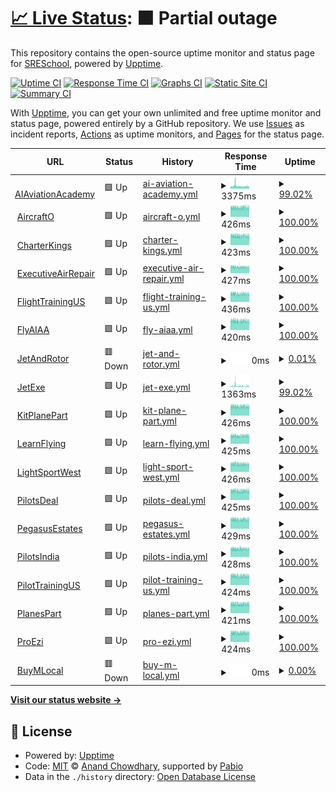 # [📈 Live Status](https://SRESchool.github.io/AllJetexe-monitor-upptime): <!--live status--> **🟧 Partial outage**

This repository contains the open-source uptime monitor and status page for [SRESchool](https://SRESchool.github.io/AllJetexe-monitor-upptime), powered by [Upptime](https://github.com/upptime/upptime).

[![Uptime CI](https://github.com/SRESchool/AllJetexe-monitor-upptime/workflows/Uptime%20CI/badge.svg)](https://github.com/SRESchool/AllJetexe-monitor-upptime/actions?query=workflow%3A%22Uptime+CI%22)
[![Response Time CI](https://github.com/SRESchool/AllJetexe-monitor-upptime/workflows/Response%20Time%20CI/badge.svg)](https://github.com/SRESchool/AllJetexe-monitor-upptime/actions?query=workflow%3A%22Response+Time+CI%22)
[![Graphs CI](https://github.com/SRESchool/AllJetexe-monitor-upptime/workflows/Graphs%20CI/badge.svg)](https://github.com/SRESchool/AllJetexe-monitor-upptime/actions?query=workflow%3A%22Graphs+CI%22)
[![Static Site CI](https://github.com/SRESchool/AllJetexe-monitor-upptime/workflows/Static%20Site%20CI/badge.svg)](https://github.com/SRESchool/AllJetexe-monitor-upptime/actions?query=workflow%3A%22Static+Site+CI%22)
[![Summary CI](https://github.com/SRESchool/AllJetexe-monitor-upptime/workflows/Summary%20CI/badge.svg)](https://github.com/SRESchool/AllJetexe-monitor-upptime/actions?query=workflow%3A%22Summary+CI%22)

With [Upptime](https://upptime.js.org), you can get your own unlimited and free uptime monitor and status page, powered entirely by a GitHub repository. We use [Issues](https://github.com/SRESchool/AllJetexe-monitor-upptime/issues) as incident reports, [Actions](https://github.com/SRESchool/AllJetexe-monitor-upptime/actions) as uptime monitors, and [Pages](https://SRESchool.github.io/AllJetexe-monitor-upptime) for the status page.

<!--start: status pages-->
<!-- This summary is generated by Upptime (https://github.com/upptime/upptime) -->
<!-- Do not edit this manually, your changes will be overwritten -->
<!-- prettier-ignore -->
| URL | Status | History | Response Time | Uptime |
| --- | ------ | ------- | ------------- | ------ |
| <img alt="" src="https://icons.duckduckgo.com/ip3/aiaviationacademy.com.ico" height="13"> [AIAviationAcademy](https://aiaviationacademy.com) | 🟩 Up | [ai-aviation-academy.yml](https://github.com/SRESchool/AllJetexe-monitor-upptime/commits/HEAD/history/ai-aviation-academy.yml) | <details><summary><img alt="Response time graph" src="./graphs/ai-aviation-academy/response-time-week.png" height="20"> 3375ms</summary><br><a href="https://SRESchool.github.io/AllJetexe-monitor-upptime/history/ai-aviation-academy"><img alt="Response time 3375" src="https://img.shields.io/endpoint?url=https%3A%2F%2Fraw.githubusercontent.com%2FSRESchool%2FAllJetexe-monitor-upptime%2FHEAD%2Fapi%2Fai-aviation-academy%2Fresponse-time.json"></a><br><a href="https://SRESchool.github.io/AllJetexe-monitor-upptime/history/ai-aviation-academy"><img alt="24-hour response time 2972" src="https://img.shields.io/endpoint?url=https%3A%2F%2Fraw.githubusercontent.com%2FSRESchool%2FAllJetexe-monitor-upptime%2FHEAD%2Fapi%2Fai-aviation-academy%2Fresponse-time-day.json"></a><br><a href="https://SRESchool.github.io/AllJetexe-monitor-upptime/history/ai-aviation-academy"><img alt="7-day response time 3375" src="https://img.shields.io/endpoint?url=https%3A%2F%2Fraw.githubusercontent.com%2FSRESchool%2FAllJetexe-monitor-upptime%2FHEAD%2Fapi%2Fai-aviation-academy%2Fresponse-time-week.json"></a><br><a href="https://SRESchool.github.io/AllJetexe-monitor-upptime/history/ai-aviation-academy"><img alt="30-day response time 3375" src="https://img.shields.io/endpoint?url=https%3A%2F%2Fraw.githubusercontent.com%2FSRESchool%2FAllJetexe-monitor-upptime%2FHEAD%2Fapi%2Fai-aviation-academy%2Fresponse-time-month.json"></a><br><a href="https://SRESchool.github.io/AllJetexe-monitor-upptime/history/ai-aviation-academy"><img alt="1-year response time 3375" src="https://img.shields.io/endpoint?url=https%3A%2F%2Fraw.githubusercontent.com%2FSRESchool%2FAllJetexe-monitor-upptime%2FHEAD%2Fapi%2Fai-aviation-academy%2Fresponse-time-year.json"></a></details> | <details><summary><a href="https://SRESchool.github.io/AllJetexe-monitor-upptime/history/ai-aviation-academy">99.02%</a></summary><a href="https://SRESchool.github.io/AllJetexe-monitor-upptime/history/ai-aviation-academy"><img alt="All-time uptime 99.02%" src="https://img.shields.io/endpoint?url=https%3A%2F%2Fraw.githubusercontent.com%2FSRESchool%2FAllJetexe-monitor-upptime%2FHEAD%2Fapi%2Fai-aviation-academy%2Fuptime.json"></a><br><a href="https://SRESchool.github.io/AllJetexe-monitor-upptime/history/ai-aviation-academy"><img alt="24-hour uptime 100.00%" src="https://img.shields.io/endpoint?url=https%3A%2F%2Fraw.githubusercontent.com%2FSRESchool%2FAllJetexe-monitor-upptime%2FHEAD%2Fapi%2Fai-aviation-academy%2Fuptime-day.json"></a><br><a href="https://SRESchool.github.io/AllJetexe-monitor-upptime/history/ai-aviation-academy"><img alt="7-day uptime 99.02%" src="https://img.shields.io/endpoint?url=https%3A%2F%2Fraw.githubusercontent.com%2FSRESchool%2FAllJetexe-monitor-upptime%2FHEAD%2Fapi%2Fai-aviation-academy%2Fuptime-week.json"></a><br><a href="https://SRESchool.github.io/AllJetexe-monitor-upptime/history/ai-aviation-academy"><img alt="30-day uptime 99.02%" src="https://img.shields.io/endpoint?url=https%3A%2F%2Fraw.githubusercontent.com%2FSRESchool%2FAllJetexe-monitor-upptime%2FHEAD%2Fapi%2Fai-aviation-academy%2Fuptime-month.json"></a><br><a href="https://SRESchool.github.io/AllJetexe-monitor-upptime/history/ai-aviation-academy"><img alt="1-year uptime 99.02%" src="https://img.shields.io/endpoint?url=https%3A%2F%2Fraw.githubusercontent.com%2FSRESchool%2FAllJetexe-monitor-upptime%2FHEAD%2Fapi%2Fai-aviation-academy%2Fuptime-year.json"></a></details>
| <img alt="" src="https://icons.duckduckgo.com/ip3/aircrafto.com.ico" height="13"> [AircraftO](https://aircrafto.com) | 🟩 Up | [aircraft-o.yml](https://github.com/SRESchool/AllJetexe-monitor-upptime/commits/HEAD/history/aircraft-o.yml) | <details><summary><img alt="Response time graph" src="./graphs/aircraft-o/response-time-week.png" height="20"> 426ms</summary><br><a href="https://SRESchool.github.io/AllJetexe-monitor-upptime/history/aircraft-o"><img alt="Response time 426" src="https://img.shields.io/endpoint?url=https%3A%2F%2Fraw.githubusercontent.com%2FSRESchool%2FAllJetexe-monitor-upptime%2FHEAD%2Fapi%2Faircraft-o%2Fresponse-time.json"></a><br><a href="https://SRESchool.github.io/AllJetexe-monitor-upptime/history/aircraft-o"><img alt="24-hour response time 428" src="https://img.shields.io/endpoint?url=https%3A%2F%2Fraw.githubusercontent.com%2FSRESchool%2FAllJetexe-monitor-upptime%2FHEAD%2Fapi%2Faircraft-o%2Fresponse-time-day.json"></a><br><a href="https://SRESchool.github.io/AllJetexe-monitor-upptime/history/aircraft-o"><img alt="7-day response time 426" src="https://img.shields.io/endpoint?url=https%3A%2F%2Fraw.githubusercontent.com%2FSRESchool%2FAllJetexe-monitor-upptime%2FHEAD%2Fapi%2Faircraft-o%2Fresponse-time-week.json"></a><br><a href="https://SRESchool.github.io/AllJetexe-monitor-upptime/history/aircraft-o"><img alt="30-day response time 426" src="https://img.shields.io/endpoint?url=https%3A%2F%2Fraw.githubusercontent.com%2FSRESchool%2FAllJetexe-monitor-upptime%2FHEAD%2Fapi%2Faircraft-o%2Fresponse-time-month.json"></a><br><a href="https://SRESchool.github.io/AllJetexe-monitor-upptime/history/aircraft-o"><img alt="1-year response time 426" src="https://img.shields.io/endpoint?url=https%3A%2F%2Fraw.githubusercontent.com%2FSRESchool%2FAllJetexe-monitor-upptime%2FHEAD%2Fapi%2Faircraft-o%2Fresponse-time-year.json"></a></details> | <details><summary><a href="https://SRESchool.github.io/AllJetexe-monitor-upptime/history/aircraft-o">100.00%</a></summary><a href="https://SRESchool.github.io/AllJetexe-monitor-upptime/history/aircraft-o"><img alt="All-time uptime 100.00%" src="https://img.shields.io/endpoint?url=https%3A%2F%2Fraw.githubusercontent.com%2FSRESchool%2FAllJetexe-monitor-upptime%2FHEAD%2Fapi%2Faircraft-o%2Fuptime.json"></a><br><a href="https://SRESchool.github.io/AllJetexe-monitor-upptime/history/aircraft-o"><img alt="24-hour uptime 100.00%" src="https://img.shields.io/endpoint?url=https%3A%2F%2Fraw.githubusercontent.com%2FSRESchool%2FAllJetexe-monitor-upptime%2FHEAD%2Fapi%2Faircraft-o%2Fuptime-day.json"></a><br><a href="https://SRESchool.github.io/AllJetexe-monitor-upptime/history/aircraft-o"><img alt="7-day uptime 100.00%" src="https://img.shields.io/endpoint?url=https%3A%2F%2Fraw.githubusercontent.com%2FSRESchool%2FAllJetexe-monitor-upptime%2FHEAD%2Fapi%2Faircraft-o%2Fuptime-week.json"></a><br><a href="https://SRESchool.github.io/AllJetexe-monitor-upptime/history/aircraft-o"><img alt="30-day uptime 100.00%" src="https://img.shields.io/endpoint?url=https%3A%2F%2Fraw.githubusercontent.com%2FSRESchool%2FAllJetexe-monitor-upptime%2FHEAD%2Fapi%2Faircraft-o%2Fuptime-month.json"></a><br><a href="https://SRESchool.github.io/AllJetexe-monitor-upptime/history/aircraft-o"><img alt="1-year uptime 100.00%" src="https://img.shields.io/endpoint?url=https%3A%2F%2Fraw.githubusercontent.com%2FSRESchool%2FAllJetexe-monitor-upptime%2FHEAD%2Fapi%2Faircraft-o%2Fuptime-year.json"></a></details>
| <img alt="" src="https://icons.duckduckgo.com/ip3/charterkings.com.ico" height="13"> [CharterKings](https://charterkings.com) | 🟩 Up | [charter-kings.yml](https://github.com/SRESchool/AllJetexe-monitor-upptime/commits/HEAD/history/charter-kings.yml) | <details><summary><img alt="Response time graph" src="./graphs/charter-kings/response-time-week.png" height="20"> 423ms</summary><br><a href="https://SRESchool.github.io/AllJetexe-monitor-upptime/history/charter-kings"><img alt="Response time 423" src="https://img.shields.io/endpoint?url=https%3A%2F%2Fraw.githubusercontent.com%2FSRESchool%2FAllJetexe-monitor-upptime%2FHEAD%2Fapi%2Fcharter-kings%2Fresponse-time.json"></a><br><a href="https://SRESchool.github.io/AllJetexe-monitor-upptime/history/charter-kings"><img alt="24-hour response time 425" src="https://img.shields.io/endpoint?url=https%3A%2F%2Fraw.githubusercontent.com%2FSRESchool%2FAllJetexe-monitor-upptime%2FHEAD%2Fapi%2Fcharter-kings%2Fresponse-time-day.json"></a><br><a href="https://SRESchool.github.io/AllJetexe-monitor-upptime/history/charter-kings"><img alt="7-day response time 423" src="https://img.shields.io/endpoint?url=https%3A%2F%2Fraw.githubusercontent.com%2FSRESchool%2FAllJetexe-monitor-upptime%2FHEAD%2Fapi%2Fcharter-kings%2Fresponse-time-week.json"></a><br><a href="https://SRESchool.github.io/AllJetexe-monitor-upptime/history/charter-kings"><img alt="30-day response time 423" src="https://img.shields.io/endpoint?url=https%3A%2F%2Fraw.githubusercontent.com%2FSRESchool%2FAllJetexe-monitor-upptime%2FHEAD%2Fapi%2Fcharter-kings%2Fresponse-time-month.json"></a><br><a href="https://SRESchool.github.io/AllJetexe-monitor-upptime/history/charter-kings"><img alt="1-year response time 423" src="https://img.shields.io/endpoint?url=https%3A%2F%2Fraw.githubusercontent.com%2FSRESchool%2FAllJetexe-monitor-upptime%2FHEAD%2Fapi%2Fcharter-kings%2Fresponse-time-year.json"></a></details> | <details><summary><a href="https://SRESchool.github.io/AllJetexe-monitor-upptime/history/charter-kings">100.00%</a></summary><a href="https://SRESchool.github.io/AllJetexe-monitor-upptime/history/charter-kings"><img alt="All-time uptime 100.00%" src="https://img.shields.io/endpoint?url=https%3A%2F%2Fraw.githubusercontent.com%2FSRESchool%2FAllJetexe-monitor-upptime%2FHEAD%2Fapi%2Fcharter-kings%2Fuptime.json"></a><br><a href="https://SRESchool.github.io/AllJetexe-monitor-upptime/history/charter-kings"><img alt="24-hour uptime 100.00%" src="https://img.shields.io/endpoint?url=https%3A%2F%2Fraw.githubusercontent.com%2FSRESchool%2FAllJetexe-monitor-upptime%2FHEAD%2Fapi%2Fcharter-kings%2Fuptime-day.json"></a><br><a href="https://SRESchool.github.io/AllJetexe-monitor-upptime/history/charter-kings"><img alt="7-day uptime 100.00%" src="https://img.shields.io/endpoint?url=https%3A%2F%2Fraw.githubusercontent.com%2FSRESchool%2FAllJetexe-monitor-upptime%2FHEAD%2Fapi%2Fcharter-kings%2Fuptime-week.json"></a><br><a href="https://SRESchool.github.io/AllJetexe-monitor-upptime/history/charter-kings"><img alt="30-day uptime 100.00%" src="https://img.shields.io/endpoint?url=https%3A%2F%2Fraw.githubusercontent.com%2FSRESchool%2FAllJetexe-monitor-upptime%2FHEAD%2Fapi%2Fcharter-kings%2Fuptime-month.json"></a><br><a href="https://SRESchool.github.io/AllJetexe-monitor-upptime/history/charter-kings"><img alt="1-year uptime 100.00%" src="https://img.shields.io/endpoint?url=https%3A%2F%2Fraw.githubusercontent.com%2FSRESchool%2FAllJetexe-monitor-upptime%2FHEAD%2Fapi%2Fcharter-kings%2Fuptime-year.json"></a></details>
| <img alt="" src="https://icons.duckduckgo.com/ip3/executiveairrepair.com.ico" height="13"> [ExecutiveAirRepair](https://executiveairrepair.com) | 🟩 Up | [executive-air-repair.yml](https://github.com/SRESchool/AllJetexe-monitor-upptime/commits/HEAD/history/executive-air-repair.yml) | <details><summary><img alt="Response time graph" src="./graphs/executive-air-repair/response-time-week.png" height="20"> 427ms</summary><br><a href="https://SRESchool.github.io/AllJetexe-monitor-upptime/history/executive-air-repair"><img alt="Response time 427" src="https://img.shields.io/endpoint?url=https%3A%2F%2Fraw.githubusercontent.com%2FSRESchool%2FAllJetexe-monitor-upptime%2FHEAD%2Fapi%2Fexecutive-air-repair%2Fresponse-time.json"></a><br><a href="https://SRESchool.github.io/AllJetexe-monitor-upptime/history/executive-air-repair"><img alt="24-hour response time 426" src="https://img.shields.io/endpoint?url=https%3A%2F%2Fraw.githubusercontent.com%2FSRESchool%2FAllJetexe-monitor-upptime%2FHEAD%2Fapi%2Fexecutive-air-repair%2Fresponse-time-day.json"></a><br><a href="https://SRESchool.github.io/AllJetexe-monitor-upptime/history/executive-air-repair"><img alt="7-day response time 427" src="https://img.shields.io/endpoint?url=https%3A%2F%2Fraw.githubusercontent.com%2FSRESchool%2FAllJetexe-monitor-upptime%2FHEAD%2Fapi%2Fexecutive-air-repair%2Fresponse-time-week.json"></a><br><a href="https://SRESchool.github.io/AllJetexe-monitor-upptime/history/executive-air-repair"><img alt="30-day response time 427" src="https://img.shields.io/endpoint?url=https%3A%2F%2Fraw.githubusercontent.com%2FSRESchool%2FAllJetexe-monitor-upptime%2FHEAD%2Fapi%2Fexecutive-air-repair%2Fresponse-time-month.json"></a><br><a href="https://SRESchool.github.io/AllJetexe-monitor-upptime/history/executive-air-repair"><img alt="1-year response time 427" src="https://img.shields.io/endpoint?url=https%3A%2F%2Fraw.githubusercontent.com%2FSRESchool%2FAllJetexe-monitor-upptime%2FHEAD%2Fapi%2Fexecutive-air-repair%2Fresponse-time-year.json"></a></details> | <details><summary><a href="https://SRESchool.github.io/AllJetexe-monitor-upptime/history/executive-air-repair">100.00%</a></summary><a href="https://SRESchool.github.io/AllJetexe-monitor-upptime/history/executive-air-repair"><img alt="All-time uptime 100.00%" src="https://img.shields.io/endpoint?url=https%3A%2F%2Fraw.githubusercontent.com%2FSRESchool%2FAllJetexe-monitor-upptime%2FHEAD%2Fapi%2Fexecutive-air-repair%2Fuptime.json"></a><br><a href="https://SRESchool.github.io/AllJetexe-monitor-upptime/history/executive-air-repair"><img alt="24-hour uptime 100.00%" src="https://img.shields.io/endpoint?url=https%3A%2F%2Fraw.githubusercontent.com%2FSRESchool%2FAllJetexe-monitor-upptime%2FHEAD%2Fapi%2Fexecutive-air-repair%2Fuptime-day.json"></a><br><a href="https://SRESchool.github.io/AllJetexe-monitor-upptime/history/executive-air-repair"><img alt="7-day uptime 100.00%" src="https://img.shields.io/endpoint?url=https%3A%2F%2Fraw.githubusercontent.com%2FSRESchool%2FAllJetexe-monitor-upptime%2FHEAD%2Fapi%2Fexecutive-air-repair%2Fuptime-week.json"></a><br><a href="https://SRESchool.github.io/AllJetexe-monitor-upptime/history/executive-air-repair"><img alt="30-day uptime 100.00%" src="https://img.shields.io/endpoint?url=https%3A%2F%2Fraw.githubusercontent.com%2FSRESchool%2FAllJetexe-monitor-upptime%2FHEAD%2Fapi%2Fexecutive-air-repair%2Fuptime-month.json"></a><br><a href="https://SRESchool.github.io/AllJetexe-monitor-upptime/history/executive-air-repair"><img alt="1-year uptime 100.00%" src="https://img.shields.io/endpoint?url=https%3A%2F%2Fraw.githubusercontent.com%2FSRESchool%2FAllJetexe-monitor-upptime%2FHEAD%2Fapi%2Fexecutive-air-repair%2Fuptime-year.json"></a></details>
| <img alt="" src="https://icons.duckduckgo.com/ip3/flighttrainingus.com.ico" height="13"> [FlightTrainingUS](https://flighttrainingus.com) | 🟩 Up | [flight-training-us.yml](https://github.com/SRESchool/AllJetexe-monitor-upptime/commits/HEAD/history/flight-training-us.yml) | <details><summary><img alt="Response time graph" src="./graphs/flight-training-us/response-time-week.png" height="20"> 436ms</summary><br><a href="https://SRESchool.github.io/AllJetexe-monitor-upptime/history/flight-training-us"><img alt="Response time 436" src="https://img.shields.io/endpoint?url=https%3A%2F%2Fraw.githubusercontent.com%2FSRESchool%2FAllJetexe-monitor-upptime%2FHEAD%2Fapi%2Fflight-training-us%2Fresponse-time.json"></a><br><a href="https://SRESchool.github.io/AllJetexe-monitor-upptime/history/flight-training-us"><img alt="24-hour response time 440" src="https://img.shields.io/endpoint?url=https%3A%2F%2Fraw.githubusercontent.com%2FSRESchool%2FAllJetexe-monitor-upptime%2FHEAD%2Fapi%2Fflight-training-us%2Fresponse-time-day.json"></a><br><a href="https://SRESchool.github.io/AllJetexe-monitor-upptime/history/flight-training-us"><img alt="7-day response time 436" src="https://img.shields.io/endpoint?url=https%3A%2F%2Fraw.githubusercontent.com%2FSRESchool%2FAllJetexe-monitor-upptime%2FHEAD%2Fapi%2Fflight-training-us%2Fresponse-time-week.json"></a><br><a href="https://SRESchool.github.io/AllJetexe-monitor-upptime/history/flight-training-us"><img alt="30-day response time 436" src="https://img.shields.io/endpoint?url=https%3A%2F%2Fraw.githubusercontent.com%2FSRESchool%2FAllJetexe-monitor-upptime%2FHEAD%2Fapi%2Fflight-training-us%2Fresponse-time-month.json"></a><br><a href="https://SRESchool.github.io/AllJetexe-monitor-upptime/history/flight-training-us"><img alt="1-year response time 436" src="https://img.shields.io/endpoint?url=https%3A%2F%2Fraw.githubusercontent.com%2FSRESchool%2FAllJetexe-monitor-upptime%2FHEAD%2Fapi%2Fflight-training-us%2Fresponse-time-year.json"></a></details> | <details><summary><a href="https://SRESchool.github.io/AllJetexe-monitor-upptime/history/flight-training-us">100.00%</a></summary><a href="https://SRESchool.github.io/AllJetexe-monitor-upptime/history/flight-training-us"><img alt="All-time uptime 100.00%" src="https://img.shields.io/endpoint?url=https%3A%2F%2Fraw.githubusercontent.com%2FSRESchool%2FAllJetexe-monitor-upptime%2FHEAD%2Fapi%2Fflight-training-us%2Fuptime.json"></a><br><a href="https://SRESchool.github.io/AllJetexe-monitor-upptime/history/flight-training-us"><img alt="24-hour uptime 100.00%" src="https://img.shields.io/endpoint?url=https%3A%2F%2Fraw.githubusercontent.com%2FSRESchool%2FAllJetexe-monitor-upptime%2FHEAD%2Fapi%2Fflight-training-us%2Fuptime-day.json"></a><br><a href="https://SRESchool.github.io/AllJetexe-monitor-upptime/history/flight-training-us"><img alt="7-day uptime 100.00%" src="https://img.shields.io/endpoint?url=https%3A%2F%2Fraw.githubusercontent.com%2FSRESchool%2FAllJetexe-monitor-upptime%2FHEAD%2Fapi%2Fflight-training-us%2Fuptime-week.json"></a><br><a href="https://SRESchool.github.io/AllJetexe-monitor-upptime/history/flight-training-us"><img alt="30-day uptime 100.00%" src="https://img.shields.io/endpoint?url=https%3A%2F%2Fraw.githubusercontent.com%2FSRESchool%2FAllJetexe-monitor-upptime%2FHEAD%2Fapi%2Fflight-training-us%2Fuptime-month.json"></a><br><a href="https://SRESchool.github.io/AllJetexe-monitor-upptime/history/flight-training-us"><img alt="1-year uptime 100.00%" src="https://img.shields.io/endpoint?url=https%3A%2F%2Fraw.githubusercontent.com%2FSRESchool%2FAllJetexe-monitor-upptime%2FHEAD%2Fapi%2Fflight-training-us%2Fuptime-year.json"></a></details>
| <img alt="" src="https://icons.duckduckgo.com/ip3/flyaiaa.com.ico" height="13"> [FlyAIAA](https://flyaiaa.com) | 🟩 Up | [fly-aiaa.yml](https://github.com/SRESchool/AllJetexe-monitor-upptime/commits/HEAD/history/fly-aiaa.yml) | <details><summary><img alt="Response time graph" src="./graphs/fly-aiaa/response-time-week.png" height="20"> 420ms</summary><br><a href="https://SRESchool.github.io/AllJetexe-monitor-upptime/history/fly-aiaa"><img alt="Response time 420" src="https://img.shields.io/endpoint?url=https%3A%2F%2Fraw.githubusercontent.com%2FSRESchool%2FAllJetexe-monitor-upptime%2FHEAD%2Fapi%2Ffly-aiaa%2Fresponse-time.json"></a><br><a href="https://SRESchool.github.io/AllJetexe-monitor-upptime/history/fly-aiaa"><img alt="24-hour response time 420" src="https://img.shields.io/endpoint?url=https%3A%2F%2Fraw.githubusercontent.com%2FSRESchool%2FAllJetexe-monitor-upptime%2FHEAD%2Fapi%2Ffly-aiaa%2Fresponse-time-day.json"></a><br><a href="https://SRESchool.github.io/AllJetexe-monitor-upptime/history/fly-aiaa"><img alt="7-day response time 420" src="https://img.shields.io/endpoint?url=https%3A%2F%2Fraw.githubusercontent.com%2FSRESchool%2FAllJetexe-monitor-upptime%2FHEAD%2Fapi%2Ffly-aiaa%2Fresponse-time-week.json"></a><br><a href="https://SRESchool.github.io/AllJetexe-monitor-upptime/history/fly-aiaa"><img alt="30-day response time 420" src="https://img.shields.io/endpoint?url=https%3A%2F%2Fraw.githubusercontent.com%2FSRESchool%2FAllJetexe-monitor-upptime%2FHEAD%2Fapi%2Ffly-aiaa%2Fresponse-time-month.json"></a><br><a href="https://SRESchool.github.io/AllJetexe-monitor-upptime/history/fly-aiaa"><img alt="1-year response time 420" src="https://img.shields.io/endpoint?url=https%3A%2F%2Fraw.githubusercontent.com%2FSRESchool%2FAllJetexe-monitor-upptime%2FHEAD%2Fapi%2Ffly-aiaa%2Fresponse-time-year.json"></a></details> | <details><summary><a href="https://SRESchool.github.io/AllJetexe-monitor-upptime/history/fly-aiaa">100.00%</a></summary><a href="https://SRESchool.github.io/AllJetexe-monitor-upptime/history/fly-aiaa"><img alt="All-time uptime 100.00%" src="https://img.shields.io/endpoint?url=https%3A%2F%2Fraw.githubusercontent.com%2FSRESchool%2FAllJetexe-monitor-upptime%2FHEAD%2Fapi%2Ffly-aiaa%2Fuptime.json"></a><br><a href="https://SRESchool.github.io/AllJetexe-monitor-upptime/history/fly-aiaa"><img alt="24-hour uptime 100.00%" src="https://img.shields.io/endpoint?url=https%3A%2F%2Fraw.githubusercontent.com%2FSRESchool%2FAllJetexe-monitor-upptime%2FHEAD%2Fapi%2Ffly-aiaa%2Fuptime-day.json"></a><br><a href="https://SRESchool.github.io/AllJetexe-monitor-upptime/history/fly-aiaa"><img alt="7-day uptime 100.00%" src="https://img.shields.io/endpoint?url=https%3A%2F%2Fraw.githubusercontent.com%2FSRESchool%2FAllJetexe-monitor-upptime%2FHEAD%2Fapi%2Ffly-aiaa%2Fuptime-week.json"></a><br><a href="https://SRESchool.github.io/AllJetexe-monitor-upptime/history/fly-aiaa"><img alt="30-day uptime 100.00%" src="https://img.shields.io/endpoint?url=https%3A%2F%2Fraw.githubusercontent.com%2FSRESchool%2FAllJetexe-monitor-upptime%2FHEAD%2Fapi%2Ffly-aiaa%2Fuptime-month.json"></a><br><a href="https://SRESchool.github.io/AllJetexe-monitor-upptime/history/fly-aiaa"><img alt="1-year uptime 100.00%" src="https://img.shields.io/endpoint?url=https%3A%2F%2Fraw.githubusercontent.com%2FSRESchool%2FAllJetexe-monitor-upptime%2FHEAD%2Fapi%2Ffly-aiaa%2Fuptime-year.json"></a></details>
| <img alt="" src="https://icons.duckduckgo.com/ip3/jetandrotor.com.ico" height="13"> [JetAndRotor](https://jetandrotor.com) | 🟥 Down | [jet-and-rotor.yml](https://github.com/SRESchool/AllJetexe-monitor-upptime/commits/HEAD/history/jet-and-rotor.yml) | <details><summary><img alt="Response time graph" src="./graphs/jet-and-rotor/response-time-week.png" height="20"> 0ms</summary><br><a href="https://SRESchool.github.io/AllJetexe-monitor-upptime/history/jet-and-rotor"><img alt="Response time 0" src="https://img.shields.io/endpoint?url=https%3A%2F%2Fraw.githubusercontent.com%2FSRESchool%2FAllJetexe-monitor-upptime%2FHEAD%2Fapi%2Fjet-and-rotor%2Fresponse-time.json"></a><br><a href="https://SRESchool.github.io/AllJetexe-monitor-upptime/history/jet-and-rotor"><img alt="24-hour response time 0" src="https://img.shields.io/endpoint?url=https%3A%2F%2Fraw.githubusercontent.com%2FSRESchool%2FAllJetexe-monitor-upptime%2FHEAD%2Fapi%2Fjet-and-rotor%2Fresponse-time-day.json"></a><br><a href="https://SRESchool.github.io/AllJetexe-monitor-upptime/history/jet-and-rotor"><img alt="7-day response time 0" src="https://img.shields.io/endpoint?url=https%3A%2F%2Fraw.githubusercontent.com%2FSRESchool%2FAllJetexe-monitor-upptime%2FHEAD%2Fapi%2Fjet-and-rotor%2Fresponse-time-week.json"></a><br><a href="https://SRESchool.github.io/AllJetexe-monitor-upptime/history/jet-and-rotor"><img alt="30-day response time 0" src="https://img.shields.io/endpoint?url=https%3A%2F%2Fraw.githubusercontent.com%2FSRESchool%2FAllJetexe-monitor-upptime%2FHEAD%2Fapi%2Fjet-and-rotor%2Fresponse-time-month.json"></a><br><a href="https://SRESchool.github.io/AllJetexe-monitor-upptime/history/jet-and-rotor"><img alt="1-year response time 0" src="https://img.shields.io/endpoint?url=https%3A%2F%2Fraw.githubusercontent.com%2FSRESchool%2FAllJetexe-monitor-upptime%2FHEAD%2Fapi%2Fjet-and-rotor%2Fresponse-time-year.json"></a></details> | <details><summary><a href="https://SRESchool.github.io/AllJetexe-monitor-upptime/history/jet-and-rotor">0.01%</a></summary><a href="https://SRESchool.github.io/AllJetexe-monitor-upptime/history/jet-and-rotor"><img alt="All-time uptime 0.01%" src="https://img.shields.io/endpoint?url=https%3A%2F%2Fraw.githubusercontent.com%2FSRESchool%2FAllJetexe-monitor-upptime%2FHEAD%2Fapi%2Fjet-and-rotor%2Fuptime.json"></a><br><a href="https://SRESchool.github.io/AllJetexe-monitor-upptime/history/jet-and-rotor"><img alt="24-hour uptime 0.00%" src="https://img.shields.io/endpoint?url=https%3A%2F%2Fraw.githubusercontent.com%2FSRESchool%2FAllJetexe-monitor-upptime%2FHEAD%2Fapi%2Fjet-and-rotor%2Fuptime-day.json"></a><br><a href="https://SRESchool.github.io/AllJetexe-monitor-upptime/history/jet-and-rotor"><img alt="7-day uptime 0.01%" src="https://img.shields.io/endpoint?url=https%3A%2F%2Fraw.githubusercontent.com%2FSRESchool%2FAllJetexe-monitor-upptime%2FHEAD%2Fapi%2Fjet-and-rotor%2Fuptime-week.json"></a><br><a href="https://SRESchool.github.io/AllJetexe-monitor-upptime/history/jet-and-rotor"><img alt="30-day uptime 0.01%" src="https://img.shields.io/endpoint?url=https%3A%2F%2Fraw.githubusercontent.com%2FSRESchool%2FAllJetexe-monitor-upptime%2FHEAD%2Fapi%2Fjet-and-rotor%2Fuptime-month.json"></a><br><a href="https://SRESchool.github.io/AllJetexe-monitor-upptime/history/jet-and-rotor"><img alt="1-year uptime 0.01%" src="https://img.shields.io/endpoint?url=https%3A%2F%2Fraw.githubusercontent.com%2FSRESchool%2FAllJetexe-monitor-upptime%2FHEAD%2Fapi%2Fjet-and-rotor%2Fuptime-year.json"></a></details>
| <img alt="" src="https://icons.duckduckgo.com/ip3/jetexe.com.ico" height="13"> [JetExe](https://jetexe.com) | 🟩 Up | [jet-exe.yml](https://github.com/SRESchool/AllJetexe-monitor-upptime/commits/HEAD/history/jet-exe.yml) | <details><summary><img alt="Response time graph" src="./graphs/jet-exe/response-time-week.png" height="20"> 1363ms</summary><br><a href="https://SRESchool.github.io/AllJetexe-monitor-upptime/history/jet-exe"><img alt="Response time 1363" src="https://img.shields.io/endpoint?url=https%3A%2F%2Fraw.githubusercontent.com%2FSRESchool%2FAllJetexe-monitor-upptime%2FHEAD%2Fapi%2Fjet-exe%2Fresponse-time.json"></a><br><a href="https://SRESchool.github.io/AllJetexe-monitor-upptime/history/jet-exe"><img alt="24-hour response time 1052" src="https://img.shields.io/endpoint?url=https%3A%2F%2Fraw.githubusercontent.com%2FSRESchool%2FAllJetexe-monitor-upptime%2FHEAD%2Fapi%2Fjet-exe%2Fresponse-time-day.json"></a><br><a href="https://SRESchool.github.io/AllJetexe-monitor-upptime/history/jet-exe"><img alt="7-day response time 1363" src="https://img.shields.io/endpoint?url=https%3A%2F%2Fraw.githubusercontent.com%2FSRESchool%2FAllJetexe-monitor-upptime%2FHEAD%2Fapi%2Fjet-exe%2Fresponse-time-week.json"></a><br><a href="https://SRESchool.github.io/AllJetexe-monitor-upptime/history/jet-exe"><img alt="30-day response time 1363" src="https://img.shields.io/endpoint?url=https%3A%2F%2Fraw.githubusercontent.com%2FSRESchool%2FAllJetexe-monitor-upptime%2FHEAD%2Fapi%2Fjet-exe%2Fresponse-time-month.json"></a><br><a href="https://SRESchool.github.io/AllJetexe-monitor-upptime/history/jet-exe"><img alt="1-year response time 1363" src="https://img.shields.io/endpoint?url=https%3A%2F%2Fraw.githubusercontent.com%2FSRESchool%2FAllJetexe-monitor-upptime%2FHEAD%2Fapi%2Fjet-exe%2Fresponse-time-year.json"></a></details> | <details><summary><a href="https://SRESchool.github.io/AllJetexe-monitor-upptime/history/jet-exe">99.02%</a></summary><a href="https://SRESchool.github.io/AllJetexe-monitor-upptime/history/jet-exe"><img alt="All-time uptime 99.02%" src="https://img.shields.io/endpoint?url=https%3A%2F%2Fraw.githubusercontent.com%2FSRESchool%2FAllJetexe-monitor-upptime%2FHEAD%2Fapi%2Fjet-exe%2Fuptime.json"></a><br><a href="https://SRESchool.github.io/AllJetexe-monitor-upptime/history/jet-exe"><img alt="24-hour uptime 100.00%" src="https://img.shields.io/endpoint?url=https%3A%2F%2Fraw.githubusercontent.com%2FSRESchool%2FAllJetexe-monitor-upptime%2FHEAD%2Fapi%2Fjet-exe%2Fuptime-day.json"></a><br><a href="https://SRESchool.github.io/AllJetexe-monitor-upptime/history/jet-exe"><img alt="7-day uptime 99.02%" src="https://img.shields.io/endpoint?url=https%3A%2F%2Fraw.githubusercontent.com%2FSRESchool%2FAllJetexe-monitor-upptime%2FHEAD%2Fapi%2Fjet-exe%2Fuptime-week.json"></a><br><a href="https://SRESchool.github.io/AllJetexe-monitor-upptime/history/jet-exe"><img alt="30-day uptime 99.02%" src="https://img.shields.io/endpoint?url=https%3A%2F%2Fraw.githubusercontent.com%2FSRESchool%2FAllJetexe-monitor-upptime%2FHEAD%2Fapi%2Fjet-exe%2Fuptime-month.json"></a><br><a href="https://SRESchool.github.io/AllJetexe-monitor-upptime/history/jet-exe"><img alt="1-year uptime 99.02%" src="https://img.shields.io/endpoint?url=https%3A%2F%2Fraw.githubusercontent.com%2FSRESchool%2FAllJetexe-monitor-upptime%2FHEAD%2Fapi%2Fjet-exe%2Fuptime-year.json"></a></details>
| <img alt="" src="https://icons.duckduckgo.com/ip3/kitplanepart.com.ico" height="13"> [KitPlanePart](https://kitplanepart.com) | 🟩 Up | [kit-plane-part.yml](https://github.com/SRESchool/AllJetexe-monitor-upptime/commits/HEAD/history/kit-plane-part.yml) | <details><summary><img alt="Response time graph" src="./graphs/kit-plane-part/response-time-week.png" height="20"> 426ms</summary><br><a href="https://SRESchool.github.io/AllJetexe-monitor-upptime/history/kit-plane-part"><img alt="Response time 426" src="https://img.shields.io/endpoint?url=https%3A%2F%2Fraw.githubusercontent.com%2FSRESchool%2FAllJetexe-monitor-upptime%2FHEAD%2Fapi%2Fkit-plane-part%2Fresponse-time.json"></a><br><a href="https://SRESchool.github.io/AllJetexe-monitor-upptime/history/kit-plane-part"><img alt="24-hour response time 430" src="https://img.shields.io/endpoint?url=https%3A%2F%2Fraw.githubusercontent.com%2FSRESchool%2FAllJetexe-monitor-upptime%2FHEAD%2Fapi%2Fkit-plane-part%2Fresponse-time-day.json"></a><br><a href="https://SRESchool.github.io/AllJetexe-monitor-upptime/history/kit-plane-part"><img alt="7-day response time 426" src="https://img.shields.io/endpoint?url=https%3A%2F%2Fraw.githubusercontent.com%2FSRESchool%2FAllJetexe-monitor-upptime%2FHEAD%2Fapi%2Fkit-plane-part%2Fresponse-time-week.json"></a><br><a href="https://SRESchool.github.io/AllJetexe-monitor-upptime/history/kit-plane-part"><img alt="30-day response time 426" src="https://img.shields.io/endpoint?url=https%3A%2F%2Fraw.githubusercontent.com%2FSRESchool%2FAllJetexe-monitor-upptime%2FHEAD%2Fapi%2Fkit-plane-part%2Fresponse-time-month.json"></a><br><a href="https://SRESchool.github.io/AllJetexe-monitor-upptime/history/kit-plane-part"><img alt="1-year response time 426" src="https://img.shields.io/endpoint?url=https%3A%2F%2Fraw.githubusercontent.com%2FSRESchool%2FAllJetexe-monitor-upptime%2FHEAD%2Fapi%2Fkit-plane-part%2Fresponse-time-year.json"></a></details> | <details><summary><a href="https://SRESchool.github.io/AllJetexe-monitor-upptime/history/kit-plane-part">100.00%</a></summary><a href="https://SRESchool.github.io/AllJetexe-monitor-upptime/history/kit-plane-part"><img alt="All-time uptime 100.00%" src="https://img.shields.io/endpoint?url=https%3A%2F%2Fraw.githubusercontent.com%2FSRESchool%2FAllJetexe-monitor-upptime%2FHEAD%2Fapi%2Fkit-plane-part%2Fuptime.json"></a><br><a href="https://SRESchool.github.io/AllJetexe-monitor-upptime/history/kit-plane-part"><img alt="24-hour uptime 100.00%" src="https://img.shields.io/endpoint?url=https%3A%2F%2Fraw.githubusercontent.com%2FSRESchool%2FAllJetexe-monitor-upptime%2FHEAD%2Fapi%2Fkit-plane-part%2Fuptime-day.json"></a><br><a href="https://SRESchool.github.io/AllJetexe-monitor-upptime/history/kit-plane-part"><img alt="7-day uptime 100.00%" src="https://img.shields.io/endpoint?url=https%3A%2F%2Fraw.githubusercontent.com%2FSRESchool%2FAllJetexe-monitor-upptime%2FHEAD%2Fapi%2Fkit-plane-part%2Fuptime-week.json"></a><br><a href="https://SRESchool.github.io/AllJetexe-monitor-upptime/history/kit-plane-part"><img alt="30-day uptime 100.00%" src="https://img.shields.io/endpoint?url=https%3A%2F%2Fraw.githubusercontent.com%2FSRESchool%2FAllJetexe-monitor-upptime%2FHEAD%2Fapi%2Fkit-plane-part%2Fuptime-month.json"></a><br><a href="https://SRESchool.github.io/AllJetexe-monitor-upptime/history/kit-plane-part"><img alt="1-year uptime 100.00%" src="https://img.shields.io/endpoint?url=https%3A%2F%2Fraw.githubusercontent.com%2FSRESchool%2FAllJetexe-monitor-upptime%2FHEAD%2Fapi%2Fkit-plane-part%2Fuptime-year.json"></a></details>
| <img alt="" src="https://icons.duckduckgo.com/ip3/learnflying.com.ico" height="13"> [LearnFlying](https://learnflying.com) | 🟩 Up | [learn-flying.yml](https://github.com/SRESchool/AllJetexe-monitor-upptime/commits/HEAD/history/learn-flying.yml) | <details><summary><img alt="Response time graph" src="./graphs/learn-flying/response-time-week.png" height="20"> 425ms</summary><br><a href="https://SRESchool.github.io/AllJetexe-monitor-upptime/history/learn-flying"><img alt="Response time 425" src="https://img.shields.io/endpoint?url=https%3A%2F%2Fraw.githubusercontent.com%2FSRESchool%2FAllJetexe-monitor-upptime%2FHEAD%2Fapi%2Flearn-flying%2Fresponse-time.json"></a><br><a href="https://SRESchool.github.io/AllJetexe-monitor-upptime/history/learn-flying"><img alt="24-hour response time 429" src="https://img.shields.io/endpoint?url=https%3A%2F%2Fraw.githubusercontent.com%2FSRESchool%2FAllJetexe-monitor-upptime%2FHEAD%2Fapi%2Flearn-flying%2Fresponse-time-day.json"></a><br><a href="https://SRESchool.github.io/AllJetexe-monitor-upptime/history/learn-flying"><img alt="7-day response time 425" src="https://img.shields.io/endpoint?url=https%3A%2F%2Fraw.githubusercontent.com%2FSRESchool%2FAllJetexe-monitor-upptime%2FHEAD%2Fapi%2Flearn-flying%2Fresponse-time-week.json"></a><br><a href="https://SRESchool.github.io/AllJetexe-monitor-upptime/history/learn-flying"><img alt="30-day response time 425" src="https://img.shields.io/endpoint?url=https%3A%2F%2Fraw.githubusercontent.com%2FSRESchool%2FAllJetexe-monitor-upptime%2FHEAD%2Fapi%2Flearn-flying%2Fresponse-time-month.json"></a><br><a href="https://SRESchool.github.io/AllJetexe-monitor-upptime/history/learn-flying"><img alt="1-year response time 425" src="https://img.shields.io/endpoint?url=https%3A%2F%2Fraw.githubusercontent.com%2FSRESchool%2FAllJetexe-monitor-upptime%2FHEAD%2Fapi%2Flearn-flying%2Fresponse-time-year.json"></a></details> | <details><summary><a href="https://SRESchool.github.io/AllJetexe-monitor-upptime/history/learn-flying">100.00%</a></summary><a href="https://SRESchool.github.io/AllJetexe-monitor-upptime/history/learn-flying"><img alt="All-time uptime 100.00%" src="https://img.shields.io/endpoint?url=https%3A%2F%2Fraw.githubusercontent.com%2FSRESchool%2FAllJetexe-monitor-upptime%2FHEAD%2Fapi%2Flearn-flying%2Fuptime.json"></a><br><a href="https://SRESchool.github.io/AllJetexe-monitor-upptime/history/learn-flying"><img alt="24-hour uptime 100.00%" src="https://img.shields.io/endpoint?url=https%3A%2F%2Fraw.githubusercontent.com%2FSRESchool%2FAllJetexe-monitor-upptime%2FHEAD%2Fapi%2Flearn-flying%2Fuptime-day.json"></a><br><a href="https://SRESchool.github.io/AllJetexe-monitor-upptime/history/learn-flying"><img alt="7-day uptime 100.00%" src="https://img.shields.io/endpoint?url=https%3A%2F%2Fraw.githubusercontent.com%2FSRESchool%2FAllJetexe-monitor-upptime%2FHEAD%2Fapi%2Flearn-flying%2Fuptime-week.json"></a><br><a href="https://SRESchool.github.io/AllJetexe-monitor-upptime/history/learn-flying"><img alt="30-day uptime 100.00%" src="https://img.shields.io/endpoint?url=https%3A%2F%2Fraw.githubusercontent.com%2FSRESchool%2FAllJetexe-monitor-upptime%2FHEAD%2Fapi%2Flearn-flying%2Fuptime-month.json"></a><br><a href="https://SRESchool.github.io/AllJetexe-monitor-upptime/history/learn-flying"><img alt="1-year uptime 100.00%" src="https://img.shields.io/endpoint?url=https%3A%2F%2Fraw.githubusercontent.com%2FSRESchool%2FAllJetexe-monitor-upptime%2FHEAD%2Fapi%2Flearn-flying%2Fuptime-year.json"></a></details>
| <img alt="" src="https://icons.duckduckgo.com/ip3/lightsportwest.com.ico" height="13"> [LightSportWest](https://lightsportwest.com) | 🟩 Up | [light-sport-west.yml](https://github.com/SRESchool/AllJetexe-monitor-upptime/commits/HEAD/history/light-sport-west.yml) | <details><summary><img alt="Response time graph" src="./graphs/light-sport-west/response-time-week.png" height="20"> 426ms</summary><br><a href="https://SRESchool.github.io/AllJetexe-monitor-upptime/history/light-sport-west"><img alt="Response time 426" src="https://img.shields.io/endpoint?url=https%3A%2F%2Fraw.githubusercontent.com%2FSRESchool%2FAllJetexe-monitor-upptime%2FHEAD%2Fapi%2Flight-sport-west%2Fresponse-time.json"></a><br><a href="https://SRESchool.github.io/AllJetexe-monitor-upptime/history/light-sport-west"><img alt="24-hour response time 429" src="https://img.shields.io/endpoint?url=https%3A%2F%2Fraw.githubusercontent.com%2FSRESchool%2FAllJetexe-monitor-upptime%2FHEAD%2Fapi%2Flight-sport-west%2Fresponse-time-day.json"></a><br><a href="https://SRESchool.github.io/AllJetexe-monitor-upptime/history/light-sport-west"><img alt="7-day response time 426" src="https://img.shields.io/endpoint?url=https%3A%2F%2Fraw.githubusercontent.com%2FSRESchool%2FAllJetexe-monitor-upptime%2FHEAD%2Fapi%2Flight-sport-west%2Fresponse-time-week.json"></a><br><a href="https://SRESchool.github.io/AllJetexe-monitor-upptime/history/light-sport-west"><img alt="30-day response time 426" src="https://img.shields.io/endpoint?url=https%3A%2F%2Fraw.githubusercontent.com%2FSRESchool%2FAllJetexe-monitor-upptime%2FHEAD%2Fapi%2Flight-sport-west%2Fresponse-time-month.json"></a><br><a href="https://SRESchool.github.io/AllJetexe-monitor-upptime/history/light-sport-west"><img alt="1-year response time 426" src="https://img.shields.io/endpoint?url=https%3A%2F%2Fraw.githubusercontent.com%2FSRESchool%2FAllJetexe-monitor-upptime%2FHEAD%2Fapi%2Flight-sport-west%2Fresponse-time-year.json"></a></details> | <details><summary><a href="https://SRESchool.github.io/AllJetexe-monitor-upptime/history/light-sport-west">100.00%</a></summary><a href="https://SRESchool.github.io/AllJetexe-monitor-upptime/history/light-sport-west"><img alt="All-time uptime 100.00%" src="https://img.shields.io/endpoint?url=https%3A%2F%2Fraw.githubusercontent.com%2FSRESchool%2FAllJetexe-monitor-upptime%2FHEAD%2Fapi%2Flight-sport-west%2Fuptime.json"></a><br><a href="https://SRESchool.github.io/AllJetexe-monitor-upptime/history/light-sport-west"><img alt="24-hour uptime 100.00%" src="https://img.shields.io/endpoint?url=https%3A%2F%2Fraw.githubusercontent.com%2FSRESchool%2FAllJetexe-monitor-upptime%2FHEAD%2Fapi%2Flight-sport-west%2Fuptime-day.json"></a><br><a href="https://SRESchool.github.io/AllJetexe-monitor-upptime/history/light-sport-west"><img alt="7-day uptime 100.00%" src="https://img.shields.io/endpoint?url=https%3A%2F%2Fraw.githubusercontent.com%2FSRESchool%2FAllJetexe-monitor-upptime%2FHEAD%2Fapi%2Flight-sport-west%2Fuptime-week.json"></a><br><a href="https://SRESchool.github.io/AllJetexe-monitor-upptime/history/light-sport-west"><img alt="30-day uptime 100.00%" src="https://img.shields.io/endpoint?url=https%3A%2F%2Fraw.githubusercontent.com%2FSRESchool%2FAllJetexe-monitor-upptime%2FHEAD%2Fapi%2Flight-sport-west%2Fuptime-month.json"></a><br><a href="https://SRESchool.github.io/AllJetexe-monitor-upptime/history/light-sport-west"><img alt="1-year uptime 100.00%" src="https://img.shields.io/endpoint?url=https%3A%2F%2Fraw.githubusercontent.com%2FSRESchool%2FAllJetexe-monitor-upptime%2FHEAD%2Fapi%2Flight-sport-west%2Fuptime-year.json"></a></details>
| <img alt="" src="https://icons.duckduckgo.com/ip3/pilotsdeal.com.ico" height="13"> [PilotsDeal](https://pilotsdeal.com) | 🟩 Up | [pilots-deal.yml](https://github.com/SRESchool/AllJetexe-monitor-upptime/commits/HEAD/history/pilots-deal.yml) | <details><summary><img alt="Response time graph" src="./graphs/pilots-deal/response-time-week.png" height="20"> 425ms</summary><br><a href="https://SRESchool.github.io/AllJetexe-monitor-upptime/history/pilots-deal"><img alt="Response time 425" src="https://img.shields.io/endpoint?url=https%3A%2F%2Fraw.githubusercontent.com%2FSRESchool%2FAllJetexe-monitor-upptime%2FHEAD%2Fapi%2Fpilots-deal%2Fresponse-time.json"></a><br><a href="https://SRESchool.github.io/AllJetexe-monitor-upptime/history/pilots-deal"><img alt="24-hour response time 431" src="https://img.shields.io/endpoint?url=https%3A%2F%2Fraw.githubusercontent.com%2FSRESchool%2FAllJetexe-monitor-upptime%2FHEAD%2Fapi%2Fpilots-deal%2Fresponse-time-day.json"></a><br><a href="https://SRESchool.github.io/AllJetexe-monitor-upptime/history/pilots-deal"><img alt="7-day response time 425" src="https://img.shields.io/endpoint?url=https%3A%2F%2Fraw.githubusercontent.com%2FSRESchool%2FAllJetexe-monitor-upptime%2FHEAD%2Fapi%2Fpilots-deal%2Fresponse-time-week.json"></a><br><a href="https://SRESchool.github.io/AllJetexe-monitor-upptime/history/pilots-deal"><img alt="30-day response time 425" src="https://img.shields.io/endpoint?url=https%3A%2F%2Fraw.githubusercontent.com%2FSRESchool%2FAllJetexe-monitor-upptime%2FHEAD%2Fapi%2Fpilots-deal%2Fresponse-time-month.json"></a><br><a href="https://SRESchool.github.io/AllJetexe-monitor-upptime/history/pilots-deal"><img alt="1-year response time 425" src="https://img.shields.io/endpoint?url=https%3A%2F%2Fraw.githubusercontent.com%2FSRESchool%2FAllJetexe-monitor-upptime%2FHEAD%2Fapi%2Fpilots-deal%2Fresponse-time-year.json"></a></details> | <details><summary><a href="https://SRESchool.github.io/AllJetexe-monitor-upptime/history/pilots-deal">100.00%</a></summary><a href="https://SRESchool.github.io/AllJetexe-monitor-upptime/history/pilots-deal"><img alt="All-time uptime 100.00%" src="https://img.shields.io/endpoint?url=https%3A%2F%2Fraw.githubusercontent.com%2FSRESchool%2FAllJetexe-monitor-upptime%2FHEAD%2Fapi%2Fpilots-deal%2Fuptime.json"></a><br><a href="https://SRESchool.github.io/AllJetexe-monitor-upptime/history/pilots-deal"><img alt="24-hour uptime 100.00%" src="https://img.shields.io/endpoint?url=https%3A%2F%2Fraw.githubusercontent.com%2FSRESchool%2FAllJetexe-monitor-upptime%2FHEAD%2Fapi%2Fpilots-deal%2Fuptime-day.json"></a><br><a href="https://SRESchool.github.io/AllJetexe-monitor-upptime/history/pilots-deal"><img alt="7-day uptime 100.00%" src="https://img.shields.io/endpoint?url=https%3A%2F%2Fraw.githubusercontent.com%2FSRESchool%2FAllJetexe-monitor-upptime%2FHEAD%2Fapi%2Fpilots-deal%2Fuptime-week.json"></a><br><a href="https://SRESchool.github.io/AllJetexe-monitor-upptime/history/pilots-deal"><img alt="30-day uptime 100.00%" src="https://img.shields.io/endpoint?url=https%3A%2F%2Fraw.githubusercontent.com%2FSRESchool%2FAllJetexe-monitor-upptime%2FHEAD%2Fapi%2Fpilots-deal%2Fuptime-month.json"></a><br><a href="https://SRESchool.github.io/AllJetexe-monitor-upptime/history/pilots-deal"><img alt="1-year uptime 100.00%" src="https://img.shields.io/endpoint?url=https%3A%2F%2Fraw.githubusercontent.com%2FSRESchool%2FAllJetexe-monitor-upptime%2FHEAD%2Fapi%2Fpilots-deal%2Fuptime-year.json"></a></details>
| <img alt="" src="https://icons.duckduckgo.com/ip3/pegasus-estates.com.ico" height="13"> [PegasusEstates](https://pegasus-estates.com) | 🟩 Up | [pegasus-estates.yml](https://github.com/SRESchool/AllJetexe-monitor-upptime/commits/HEAD/history/pegasus-estates.yml) | <details><summary><img alt="Response time graph" src="./graphs/pegasus-estates/response-time-week.png" height="20"> 429ms</summary><br><a href="https://SRESchool.github.io/AllJetexe-monitor-upptime/history/pegasus-estates"><img alt="Response time 429" src="https://img.shields.io/endpoint?url=https%3A%2F%2Fraw.githubusercontent.com%2FSRESchool%2FAllJetexe-monitor-upptime%2FHEAD%2Fapi%2Fpegasus-estates%2Fresponse-time.json"></a><br><a href="https://SRESchool.github.io/AllJetexe-monitor-upptime/history/pegasus-estates"><img alt="24-hour response time 434" src="https://img.shields.io/endpoint?url=https%3A%2F%2Fraw.githubusercontent.com%2FSRESchool%2FAllJetexe-monitor-upptime%2FHEAD%2Fapi%2Fpegasus-estates%2Fresponse-time-day.json"></a><br><a href="https://SRESchool.github.io/AllJetexe-monitor-upptime/history/pegasus-estates"><img alt="7-day response time 429" src="https://img.shields.io/endpoint?url=https%3A%2F%2Fraw.githubusercontent.com%2FSRESchool%2FAllJetexe-monitor-upptime%2FHEAD%2Fapi%2Fpegasus-estates%2Fresponse-time-week.json"></a><br><a href="https://SRESchool.github.io/AllJetexe-monitor-upptime/history/pegasus-estates"><img alt="30-day response time 429" src="https://img.shields.io/endpoint?url=https%3A%2F%2Fraw.githubusercontent.com%2FSRESchool%2FAllJetexe-monitor-upptime%2FHEAD%2Fapi%2Fpegasus-estates%2Fresponse-time-month.json"></a><br><a href="https://SRESchool.github.io/AllJetexe-monitor-upptime/history/pegasus-estates"><img alt="1-year response time 429" src="https://img.shields.io/endpoint?url=https%3A%2F%2Fraw.githubusercontent.com%2FSRESchool%2FAllJetexe-monitor-upptime%2FHEAD%2Fapi%2Fpegasus-estates%2Fresponse-time-year.json"></a></details> | <details><summary><a href="https://SRESchool.github.io/AllJetexe-monitor-upptime/history/pegasus-estates">100.00%</a></summary><a href="https://SRESchool.github.io/AllJetexe-monitor-upptime/history/pegasus-estates"><img alt="All-time uptime 100.00%" src="https://img.shields.io/endpoint?url=https%3A%2F%2Fraw.githubusercontent.com%2FSRESchool%2FAllJetexe-monitor-upptime%2FHEAD%2Fapi%2Fpegasus-estates%2Fuptime.json"></a><br><a href="https://SRESchool.github.io/AllJetexe-monitor-upptime/history/pegasus-estates"><img alt="24-hour uptime 100.00%" src="https://img.shields.io/endpoint?url=https%3A%2F%2Fraw.githubusercontent.com%2FSRESchool%2FAllJetexe-monitor-upptime%2FHEAD%2Fapi%2Fpegasus-estates%2Fuptime-day.json"></a><br><a href="https://SRESchool.github.io/AllJetexe-monitor-upptime/history/pegasus-estates"><img alt="7-day uptime 100.00%" src="https://img.shields.io/endpoint?url=https%3A%2F%2Fraw.githubusercontent.com%2FSRESchool%2FAllJetexe-monitor-upptime%2FHEAD%2Fapi%2Fpegasus-estates%2Fuptime-week.json"></a><br><a href="https://SRESchool.github.io/AllJetexe-monitor-upptime/history/pegasus-estates"><img alt="30-day uptime 100.00%" src="https://img.shields.io/endpoint?url=https%3A%2F%2Fraw.githubusercontent.com%2FSRESchool%2FAllJetexe-monitor-upptime%2FHEAD%2Fapi%2Fpegasus-estates%2Fuptime-month.json"></a><br><a href="https://SRESchool.github.io/AllJetexe-monitor-upptime/history/pegasus-estates"><img alt="1-year uptime 100.00%" src="https://img.shields.io/endpoint?url=https%3A%2F%2Fraw.githubusercontent.com%2FSRESchool%2FAllJetexe-monitor-upptime%2FHEAD%2Fapi%2Fpegasus-estates%2Fuptime-year.json"></a></details>
| <img alt="" src="https://icons.duckduckgo.com/ip3/pilotsindia.com.ico" height="13"> [PilotsIndia](https://pilotsindia.com) | 🟩 Up | [pilots-india.yml](https://github.com/SRESchool/AllJetexe-monitor-upptime/commits/HEAD/history/pilots-india.yml) | <details><summary><img alt="Response time graph" src="./graphs/pilots-india/response-time-week.png" height="20"> 428ms</summary><br><a href="https://SRESchool.github.io/AllJetexe-monitor-upptime/history/pilots-india"><img alt="Response time 428" src="https://img.shields.io/endpoint?url=https%3A%2F%2Fraw.githubusercontent.com%2FSRESchool%2FAllJetexe-monitor-upptime%2FHEAD%2Fapi%2Fpilots-india%2Fresponse-time.json"></a><br><a href="https://SRESchool.github.io/AllJetexe-monitor-upptime/history/pilots-india"><img alt="24-hour response time 428" src="https://img.shields.io/endpoint?url=https%3A%2F%2Fraw.githubusercontent.com%2FSRESchool%2FAllJetexe-monitor-upptime%2FHEAD%2Fapi%2Fpilots-india%2Fresponse-time-day.json"></a><br><a href="https://SRESchool.github.io/AllJetexe-monitor-upptime/history/pilots-india"><img alt="7-day response time 428" src="https://img.shields.io/endpoint?url=https%3A%2F%2Fraw.githubusercontent.com%2FSRESchool%2FAllJetexe-monitor-upptime%2FHEAD%2Fapi%2Fpilots-india%2Fresponse-time-week.json"></a><br><a href="https://SRESchool.github.io/AllJetexe-monitor-upptime/history/pilots-india"><img alt="30-day response time 428" src="https://img.shields.io/endpoint?url=https%3A%2F%2Fraw.githubusercontent.com%2FSRESchool%2FAllJetexe-monitor-upptime%2FHEAD%2Fapi%2Fpilots-india%2Fresponse-time-month.json"></a><br><a href="https://SRESchool.github.io/AllJetexe-monitor-upptime/history/pilots-india"><img alt="1-year response time 428" src="https://img.shields.io/endpoint?url=https%3A%2F%2Fraw.githubusercontent.com%2FSRESchool%2FAllJetexe-monitor-upptime%2FHEAD%2Fapi%2Fpilots-india%2Fresponse-time-year.json"></a></details> | <details><summary><a href="https://SRESchool.github.io/AllJetexe-monitor-upptime/history/pilots-india">100.00%</a></summary><a href="https://SRESchool.github.io/AllJetexe-monitor-upptime/history/pilots-india"><img alt="All-time uptime 100.00%" src="https://img.shields.io/endpoint?url=https%3A%2F%2Fraw.githubusercontent.com%2FSRESchool%2FAllJetexe-monitor-upptime%2FHEAD%2Fapi%2Fpilots-india%2Fuptime.json"></a><br><a href="https://SRESchool.github.io/AllJetexe-monitor-upptime/history/pilots-india"><img alt="24-hour uptime 100.00%" src="https://img.shields.io/endpoint?url=https%3A%2F%2Fraw.githubusercontent.com%2FSRESchool%2FAllJetexe-monitor-upptime%2FHEAD%2Fapi%2Fpilots-india%2Fuptime-day.json"></a><br><a href="https://SRESchool.github.io/AllJetexe-monitor-upptime/history/pilots-india"><img alt="7-day uptime 100.00%" src="https://img.shields.io/endpoint?url=https%3A%2F%2Fraw.githubusercontent.com%2FSRESchool%2FAllJetexe-monitor-upptime%2FHEAD%2Fapi%2Fpilots-india%2Fuptime-week.json"></a><br><a href="https://SRESchool.github.io/AllJetexe-monitor-upptime/history/pilots-india"><img alt="30-day uptime 100.00%" src="https://img.shields.io/endpoint?url=https%3A%2F%2Fraw.githubusercontent.com%2FSRESchool%2FAllJetexe-monitor-upptime%2FHEAD%2Fapi%2Fpilots-india%2Fuptime-month.json"></a><br><a href="https://SRESchool.github.io/AllJetexe-monitor-upptime/history/pilots-india"><img alt="1-year uptime 100.00%" src="https://img.shields.io/endpoint?url=https%3A%2F%2Fraw.githubusercontent.com%2FSRESchool%2FAllJetexe-monitor-upptime%2FHEAD%2Fapi%2Fpilots-india%2Fuptime-year.json"></a></details>
| <img alt="" src="https://icons.duckduckgo.com/ip3/pilottrainingus.com.ico" height="13"> [PilotTrainingUS](https://pilottrainingus.com) | 🟩 Up | [pilot-training-us.yml](https://github.com/SRESchool/AllJetexe-monitor-upptime/commits/HEAD/history/pilot-training-us.yml) | <details><summary><img alt="Response time graph" src="./graphs/pilot-training-us/response-time-week.png" height="20"> 424ms</summary><br><a href="https://SRESchool.github.io/AllJetexe-monitor-upptime/history/pilot-training-us"><img alt="Response time 424" src="https://img.shields.io/endpoint?url=https%3A%2F%2Fraw.githubusercontent.com%2FSRESchool%2FAllJetexe-monitor-upptime%2FHEAD%2Fapi%2Fpilot-training-us%2Fresponse-time.json"></a><br><a href="https://SRESchool.github.io/AllJetexe-monitor-upptime/history/pilot-training-us"><img alt="24-hour response time 426" src="https://img.shields.io/endpoint?url=https%3A%2F%2Fraw.githubusercontent.com%2FSRESchool%2FAllJetexe-monitor-upptime%2FHEAD%2Fapi%2Fpilot-training-us%2Fresponse-time-day.json"></a><br><a href="https://SRESchool.github.io/AllJetexe-monitor-upptime/history/pilot-training-us"><img alt="7-day response time 424" src="https://img.shields.io/endpoint?url=https%3A%2F%2Fraw.githubusercontent.com%2FSRESchool%2FAllJetexe-monitor-upptime%2FHEAD%2Fapi%2Fpilot-training-us%2Fresponse-time-week.json"></a><br><a href="https://SRESchool.github.io/AllJetexe-monitor-upptime/history/pilot-training-us"><img alt="30-day response time 424" src="https://img.shields.io/endpoint?url=https%3A%2F%2Fraw.githubusercontent.com%2FSRESchool%2FAllJetexe-monitor-upptime%2FHEAD%2Fapi%2Fpilot-training-us%2Fresponse-time-month.json"></a><br><a href="https://SRESchool.github.io/AllJetexe-monitor-upptime/history/pilot-training-us"><img alt="1-year response time 424" src="https://img.shields.io/endpoint?url=https%3A%2F%2Fraw.githubusercontent.com%2FSRESchool%2FAllJetexe-monitor-upptime%2FHEAD%2Fapi%2Fpilot-training-us%2Fresponse-time-year.json"></a></details> | <details><summary><a href="https://SRESchool.github.io/AllJetexe-monitor-upptime/history/pilot-training-us">100.00%</a></summary><a href="https://SRESchool.github.io/AllJetexe-monitor-upptime/history/pilot-training-us"><img alt="All-time uptime 100.00%" src="https://img.shields.io/endpoint?url=https%3A%2F%2Fraw.githubusercontent.com%2FSRESchool%2FAllJetexe-monitor-upptime%2FHEAD%2Fapi%2Fpilot-training-us%2Fuptime.json"></a><br><a href="https://SRESchool.github.io/AllJetexe-monitor-upptime/history/pilot-training-us"><img alt="24-hour uptime 100.00%" src="https://img.shields.io/endpoint?url=https%3A%2F%2Fraw.githubusercontent.com%2FSRESchool%2FAllJetexe-monitor-upptime%2FHEAD%2Fapi%2Fpilot-training-us%2Fuptime-day.json"></a><br><a href="https://SRESchool.github.io/AllJetexe-monitor-upptime/history/pilot-training-us"><img alt="7-day uptime 100.00%" src="https://img.shields.io/endpoint?url=https%3A%2F%2Fraw.githubusercontent.com%2FSRESchool%2FAllJetexe-monitor-upptime%2FHEAD%2Fapi%2Fpilot-training-us%2Fuptime-week.json"></a><br><a href="https://SRESchool.github.io/AllJetexe-monitor-upptime/history/pilot-training-us"><img alt="30-day uptime 100.00%" src="https://img.shields.io/endpoint?url=https%3A%2F%2Fraw.githubusercontent.com%2FSRESchool%2FAllJetexe-monitor-upptime%2FHEAD%2Fapi%2Fpilot-training-us%2Fuptime-month.json"></a><br><a href="https://SRESchool.github.io/AllJetexe-monitor-upptime/history/pilot-training-us"><img alt="1-year uptime 100.00%" src="https://img.shields.io/endpoint?url=https%3A%2F%2Fraw.githubusercontent.com%2FSRESchool%2FAllJetexe-monitor-upptime%2FHEAD%2Fapi%2Fpilot-training-us%2Fuptime-year.json"></a></details>
| <img alt="" src="https://icons.duckduckgo.com/ip3/planespart.com.ico" height="13"> [PlanesPart](https://planespart.com) | 🟩 Up | [planes-part.yml](https://github.com/SRESchool/AllJetexe-monitor-upptime/commits/HEAD/history/planes-part.yml) | <details><summary><img alt="Response time graph" src="./graphs/planes-part/response-time-week.png" height="20"> 421ms</summary><br><a href="https://SRESchool.github.io/AllJetexe-monitor-upptime/history/planes-part"><img alt="Response time 421" src="https://img.shields.io/endpoint?url=https%3A%2F%2Fraw.githubusercontent.com%2FSRESchool%2FAllJetexe-monitor-upptime%2FHEAD%2Fapi%2Fplanes-part%2Fresponse-time.json"></a><br><a href="https://SRESchool.github.io/AllJetexe-monitor-upptime/history/planes-part"><img alt="24-hour response time 426" src="https://img.shields.io/endpoint?url=https%3A%2F%2Fraw.githubusercontent.com%2FSRESchool%2FAllJetexe-monitor-upptime%2FHEAD%2Fapi%2Fplanes-part%2Fresponse-time-day.json"></a><br><a href="https://SRESchool.github.io/AllJetexe-monitor-upptime/history/planes-part"><img alt="7-day response time 421" src="https://img.shields.io/endpoint?url=https%3A%2F%2Fraw.githubusercontent.com%2FSRESchool%2FAllJetexe-monitor-upptime%2FHEAD%2Fapi%2Fplanes-part%2Fresponse-time-week.json"></a><br><a href="https://SRESchool.github.io/AllJetexe-monitor-upptime/history/planes-part"><img alt="30-day response time 421" src="https://img.shields.io/endpoint?url=https%3A%2F%2Fraw.githubusercontent.com%2FSRESchool%2FAllJetexe-monitor-upptime%2FHEAD%2Fapi%2Fplanes-part%2Fresponse-time-month.json"></a><br><a href="https://SRESchool.github.io/AllJetexe-monitor-upptime/history/planes-part"><img alt="1-year response time 421" src="https://img.shields.io/endpoint?url=https%3A%2F%2Fraw.githubusercontent.com%2FSRESchool%2FAllJetexe-monitor-upptime%2FHEAD%2Fapi%2Fplanes-part%2Fresponse-time-year.json"></a></details> | <details><summary><a href="https://SRESchool.github.io/AllJetexe-monitor-upptime/history/planes-part">100.00%</a></summary><a href="https://SRESchool.github.io/AllJetexe-monitor-upptime/history/planes-part"><img alt="All-time uptime 100.00%" src="https://img.shields.io/endpoint?url=https%3A%2F%2Fraw.githubusercontent.com%2FSRESchool%2FAllJetexe-monitor-upptime%2FHEAD%2Fapi%2Fplanes-part%2Fuptime.json"></a><br><a href="https://SRESchool.github.io/AllJetexe-monitor-upptime/history/planes-part"><img alt="24-hour uptime 100.00%" src="https://img.shields.io/endpoint?url=https%3A%2F%2Fraw.githubusercontent.com%2FSRESchool%2FAllJetexe-monitor-upptime%2FHEAD%2Fapi%2Fplanes-part%2Fuptime-day.json"></a><br><a href="https://SRESchool.github.io/AllJetexe-monitor-upptime/history/planes-part"><img alt="7-day uptime 100.00%" src="https://img.shields.io/endpoint?url=https%3A%2F%2Fraw.githubusercontent.com%2FSRESchool%2FAllJetexe-monitor-upptime%2FHEAD%2Fapi%2Fplanes-part%2Fuptime-week.json"></a><br><a href="https://SRESchool.github.io/AllJetexe-monitor-upptime/history/planes-part"><img alt="30-day uptime 100.00%" src="https://img.shields.io/endpoint?url=https%3A%2F%2Fraw.githubusercontent.com%2FSRESchool%2FAllJetexe-monitor-upptime%2FHEAD%2Fapi%2Fplanes-part%2Fuptime-month.json"></a><br><a href="https://SRESchool.github.io/AllJetexe-monitor-upptime/history/planes-part"><img alt="1-year uptime 100.00%" src="https://img.shields.io/endpoint?url=https%3A%2F%2Fraw.githubusercontent.com%2FSRESchool%2FAllJetexe-monitor-upptime%2FHEAD%2Fapi%2Fplanes-part%2Fuptime-year.json"></a></details>
| <img alt="" src="https://icons.duckduckgo.com/ip3/proezi.com.ico" height="13"> [ProEzi](https://proezi.com) | 🟩 Up | [pro-ezi.yml](https://github.com/SRESchool/AllJetexe-monitor-upptime/commits/HEAD/history/pro-ezi.yml) | <details><summary><img alt="Response time graph" src="./graphs/pro-ezi/response-time-week.png" height="20"> 424ms</summary><br><a href="https://SRESchool.github.io/AllJetexe-monitor-upptime/history/pro-ezi"><img alt="Response time 424" src="https://img.shields.io/endpoint?url=https%3A%2F%2Fraw.githubusercontent.com%2FSRESchool%2FAllJetexe-monitor-upptime%2FHEAD%2Fapi%2Fpro-ezi%2Fresponse-time.json"></a><br><a href="https://SRESchool.github.io/AllJetexe-monitor-upptime/history/pro-ezi"><img alt="24-hour response time 430" src="https://img.shields.io/endpoint?url=https%3A%2F%2Fraw.githubusercontent.com%2FSRESchool%2FAllJetexe-monitor-upptime%2FHEAD%2Fapi%2Fpro-ezi%2Fresponse-time-day.json"></a><br><a href="https://SRESchool.github.io/AllJetexe-monitor-upptime/history/pro-ezi"><img alt="7-day response time 424" src="https://img.shields.io/endpoint?url=https%3A%2F%2Fraw.githubusercontent.com%2FSRESchool%2FAllJetexe-monitor-upptime%2FHEAD%2Fapi%2Fpro-ezi%2Fresponse-time-week.json"></a><br><a href="https://SRESchool.github.io/AllJetexe-monitor-upptime/history/pro-ezi"><img alt="30-day response time 424" src="https://img.shields.io/endpoint?url=https%3A%2F%2Fraw.githubusercontent.com%2FSRESchool%2FAllJetexe-monitor-upptime%2FHEAD%2Fapi%2Fpro-ezi%2Fresponse-time-month.json"></a><br><a href="https://SRESchool.github.io/AllJetexe-monitor-upptime/history/pro-ezi"><img alt="1-year response time 424" src="https://img.shields.io/endpoint?url=https%3A%2F%2Fraw.githubusercontent.com%2FSRESchool%2FAllJetexe-monitor-upptime%2FHEAD%2Fapi%2Fpro-ezi%2Fresponse-time-year.json"></a></details> | <details><summary><a href="https://SRESchool.github.io/AllJetexe-monitor-upptime/history/pro-ezi">100.00%</a></summary><a href="https://SRESchool.github.io/AllJetexe-monitor-upptime/history/pro-ezi"><img alt="All-time uptime 100.00%" src="https://img.shields.io/endpoint?url=https%3A%2F%2Fraw.githubusercontent.com%2FSRESchool%2FAllJetexe-monitor-upptime%2FHEAD%2Fapi%2Fpro-ezi%2Fuptime.json"></a><br><a href="https://SRESchool.github.io/AllJetexe-monitor-upptime/history/pro-ezi"><img alt="24-hour uptime 100.00%" src="https://img.shields.io/endpoint?url=https%3A%2F%2Fraw.githubusercontent.com%2FSRESchool%2FAllJetexe-monitor-upptime%2FHEAD%2Fapi%2Fpro-ezi%2Fuptime-day.json"></a><br><a href="https://SRESchool.github.io/AllJetexe-monitor-upptime/history/pro-ezi"><img alt="7-day uptime 100.00%" src="https://img.shields.io/endpoint?url=https%3A%2F%2Fraw.githubusercontent.com%2FSRESchool%2FAllJetexe-monitor-upptime%2FHEAD%2Fapi%2Fpro-ezi%2Fuptime-week.json"></a><br><a href="https://SRESchool.github.io/AllJetexe-monitor-upptime/history/pro-ezi"><img alt="30-day uptime 100.00%" src="https://img.shields.io/endpoint?url=https%3A%2F%2Fraw.githubusercontent.com%2FSRESchool%2FAllJetexe-monitor-upptime%2FHEAD%2Fapi%2Fpro-ezi%2Fuptime-month.json"></a><br><a href="https://SRESchool.github.io/AllJetexe-monitor-upptime/history/pro-ezi"><img alt="1-year uptime 100.00%" src="https://img.shields.io/endpoint?url=https%3A%2F%2Fraw.githubusercontent.com%2FSRESchool%2FAllJetexe-monitor-upptime%2FHEAD%2Fapi%2Fpro-ezi%2Fuptime-year.json"></a></details>
| <img alt="" src="https://icons.duckduckgo.com/ip3/buymlocal.com.ico" height="13"> [BuyMLocal](https://buymlocal.com) | 🟥 Down | [buy-m-local.yml](https://github.com/SRESchool/AllJetexe-monitor-upptime/commits/HEAD/history/buy-m-local.yml) | <details><summary><img alt="Response time graph" src="./graphs/buy-m-local/response-time-week.png" height="20"> 0ms</summary><br><a href="https://SRESchool.github.io/AllJetexe-monitor-upptime/history/buy-m-local"><img alt="Response time 0" src="https://img.shields.io/endpoint?url=https%3A%2F%2Fraw.githubusercontent.com%2FSRESchool%2FAllJetexe-monitor-upptime%2FHEAD%2Fapi%2Fbuy-m-local%2Fresponse-time.json"></a><br><a href="https://SRESchool.github.io/AllJetexe-monitor-upptime/history/buy-m-local"><img alt="24-hour response time 0" src="https://img.shields.io/endpoint?url=https%3A%2F%2Fraw.githubusercontent.com%2FSRESchool%2FAllJetexe-monitor-upptime%2FHEAD%2Fapi%2Fbuy-m-local%2Fresponse-time-day.json"></a><br><a href="https://SRESchool.github.io/AllJetexe-monitor-upptime/history/buy-m-local"><img alt="7-day response time 0" src="https://img.shields.io/endpoint?url=https%3A%2F%2Fraw.githubusercontent.com%2FSRESchool%2FAllJetexe-monitor-upptime%2FHEAD%2Fapi%2Fbuy-m-local%2Fresponse-time-week.json"></a><br><a href="https://SRESchool.github.io/AllJetexe-monitor-upptime/history/buy-m-local"><img alt="30-day response time 0" src="https://img.shields.io/endpoint?url=https%3A%2F%2Fraw.githubusercontent.com%2FSRESchool%2FAllJetexe-monitor-upptime%2FHEAD%2Fapi%2Fbuy-m-local%2Fresponse-time-month.json"></a><br><a href="https://SRESchool.github.io/AllJetexe-monitor-upptime/history/buy-m-local"><img alt="1-year response time 0" src="https://img.shields.io/endpoint?url=https%3A%2F%2Fraw.githubusercontent.com%2FSRESchool%2FAllJetexe-monitor-upptime%2FHEAD%2Fapi%2Fbuy-m-local%2Fresponse-time-year.json"></a></details> | <details><summary><a href="https://SRESchool.github.io/AllJetexe-monitor-upptime/history/buy-m-local">0.00%</a></summary><a href="https://SRESchool.github.io/AllJetexe-monitor-upptime/history/buy-m-local"><img alt="All-time uptime 0.00%" src="https://img.shields.io/endpoint?url=https%3A%2F%2Fraw.githubusercontent.com%2FSRESchool%2FAllJetexe-monitor-upptime%2FHEAD%2Fapi%2Fbuy-m-local%2Fuptime.json"></a><br><a href="https://SRESchool.github.io/AllJetexe-monitor-upptime/history/buy-m-local"><img alt="24-hour uptime 0.00%" src="https://img.shields.io/endpoint?url=https%3A%2F%2Fraw.githubusercontent.com%2FSRESchool%2FAllJetexe-monitor-upptime%2FHEAD%2Fapi%2Fbuy-m-local%2Fuptime-day.json"></a><br><a href="https://SRESchool.github.io/AllJetexe-monitor-upptime/history/buy-m-local"><img alt="7-day uptime 0.00%" src="https://img.shields.io/endpoint?url=https%3A%2F%2Fraw.githubusercontent.com%2FSRESchool%2FAllJetexe-monitor-upptime%2FHEAD%2Fapi%2Fbuy-m-local%2Fuptime-week.json"></a><br><a href="https://SRESchool.github.io/AllJetexe-monitor-upptime/history/buy-m-local"><img alt="30-day uptime 0.00%" src="https://img.shields.io/endpoint?url=https%3A%2F%2Fraw.githubusercontent.com%2FSRESchool%2FAllJetexe-monitor-upptime%2FHEAD%2Fapi%2Fbuy-m-local%2Fuptime-month.json"></a><br><a href="https://SRESchool.github.io/AllJetexe-monitor-upptime/history/buy-m-local"><img alt="1-year uptime 0.00%" src="https://img.shields.io/endpoint?url=https%3A%2F%2Fraw.githubusercontent.com%2FSRESchool%2FAllJetexe-monitor-upptime%2FHEAD%2Fapi%2Fbuy-m-local%2Fuptime-year.json"></a></details>

<!--end: status pages-->

[**Visit our status website →**](https://SRESchool.github.io/AllJetexe-monitor-upptime)

## 📄 License

- Powered by: [Upptime](https://github.com/upptime/upptime)
- Code: [MIT](./LICENSE) © [Anand Chowdhary](https://anandchowdhary.com), supported by [Pabio](https://pabio.com)
- Data in the `./history` directory: [Open Database License](https://opendatacommons.org/licenses/odbl/1-0/)
